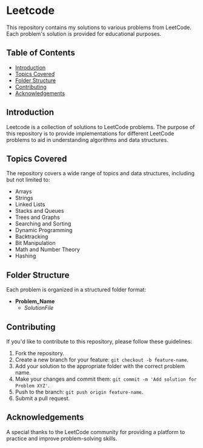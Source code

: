 # Leetcode

This repository contains my solutions to various problems from LeetCode. Each problem's solution is provided for educational purposes.

## Table of Contents

- [Introduction](#introduction)
- [Topics Covered](#topics-covered)
- [Folder Structure](#folder-structure)
- [Contributing](#contributing)
- [Acknowledgements](#acknowledgements)

## Introduction

Leetcode is a collection of solutions to LeetCode problems. The purpose of this repository is to provide implementations for different LeetCode problems to aid in understanding algorithms and data structures.

## Topics Covered

The repository covers a wide range of topics and data structures, including but not limited to:

- Arrays
- Strings
- Linked Lists
- Stacks and Queues
- Trees and Graphs
- Searching and Sorting
- Dynamic Programming
- Backtracking
- Bit Manipulation
- Math and Number Theory
- Hashing

## Folder Structure

Each problem is organized in a structured folder format:

- **Problem_Name**
  - *SolutionFile*

## Contributing

If you'd like to contribute to this repository, please follow these guidelines:

1. Fork the repository.
2. Create a new branch for your feature: `git checkout -b feature-name`.
3. Add your solution to the appropriate folder with the correct problem name.
4. Make your changes and commit them: `git commit -m 'Add solution for Problem XYZ'`.
5. Push to the branch: `git push origin feature-name`.
6. Submit a pull request.

## Acknowledgements

A special thanks to the LeetCode community for providing a platform to practice and improve problem-solving skills.
